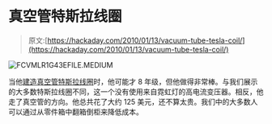 # 真空管特斯拉线圈

> 原文:[https://hackaday.com/2010/01/13/vacuum-tube-tesla-coil/](https://hackaday.com/2010/01/13/vacuum-tube-tesla-coil/)

![](../Images/f2f558315b92fd8851b9507a9f70477f.png "FCVMLR1G43EFILE.MEDIUM")

当他[建造真空管特斯拉线圈](http://www.instructables.com/id/How-To-Build-A-Vacuum-Tube-Tesla-Coil-VTTC/)时，他可能才 8 年级，但他做得非常棒。与我们展示的大多数特斯拉线圈不同，这一个没有使用来自霓虹灯的高电流变压器。相反，他走了真空管的方向。他总共花了大约 125 美元，还不算太贵。我们中的大多数人可以通过从零件箱中翻箱倒柜来降低成本。